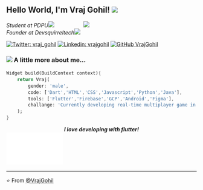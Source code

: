 <h2> Hello World, I'm Vraj Gohil! <img src="https://media.giphy.com/media/mGcNjsfWAjY5AEZNw6/giphy.gif" width="50"></h2>
<img align='right' src="https://images.squarespace-cdn.com/content/v1/5769fc401b631bab1addb2ab/1541580611624-TE64QGKRJG8SWAIUS7NS/ke17ZwdGBToddI8pDm48kPoswlzjSVMM-SxOp7CV59BZw-zPPgdn4jUwVcJE1ZvWQUxwkmyExglNqGp0IvTJZamWLI2zvYWH8K3-s_4yszcp2ryTI0HqTOaaUohrI8PI6FXy8c9PWtBlqAVlUS5izpdcIXDZqDYvprRqZ29Pw0o/coding-freak.gif" width="300">
<p><em>Student at PDPU<img src="https://media.giphy.com/media/fYSnHlufseco8Fh93Z/giphy.gif" width="30"></br>Founder at Devsquirreltech<img src="https://media.giphy.com/media/WUlplcMpOCEmTGBtBW/giphy.gif" width="30"> 
</em></p>

[![Twitter: vraj_gohil](https://img.shields.io/twitter/follow/vraj_gohil?style=social)](https://twitter.com/vraj_gohil)
[![Linkedin: vrajgohil](https://img.shields.io/badge/-vrajgohil-blue?style=flat-square&logo=Linkedin&logoColor=white&link=https://www.linkedin.com/in/vrajgohil)](https://www.linkedin.com/in/vrajgohil/)
[![GitHub VrajGohil](https://img.shields.io/github/followers/VrajGohil?label=follow&style=social)](https://github.com/VrajGohil)


### <img src="https://media.giphy.com/media/VgCDAzcKvsR6OM0uWg/giphy.gif" width="50"> A little more about me...  

```dart
Widget build(BuildContext context){
    return Vraj(
        gender: 'male',
        code: ['Dart','HTML','CSS','Javascript','Python','Java'],
        tools: ['Flutter','Firebase','GCP','Android','Figma'],
        challange: 'Currently developing real-time multiplayer game in flutter',
    );
}
```

<center><em><b>I love developing with flutter!</b></em></center>
<img src="https://github.com/rajbheda5/rajbheda5/raw/master/flutter.gif" width="150"> 

---

⭐️ From [@VrajGohil](https://github.com/VrajGohil)
